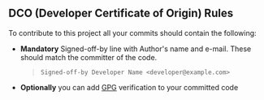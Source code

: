 ## <a name="dco-rules"></a> DCO (Developer Certificate of Origin) Rules
To contribute to this project all your commits should contain the following:

* **Mandatory** Signed-off-by line with Author's name and e-mail. These should match the committer of the code.
  >  `Signed-off-by Developer Name <developer@example.com>`

* **Optionally** you can add [GPG](https://docs.github.com/github/authenticating-to-github/managing-commit-signature-verification/generating-a-new-gpg-key) verification to your committed code